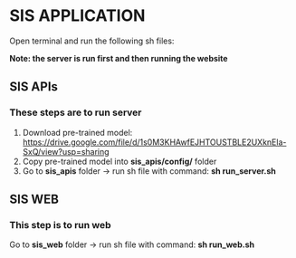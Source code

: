 # SIS APPLICATION
Open terminal and run the following sh files:

**Note: the server is run first and then running the website**

## SIS APIs
### These steps are to run server
1. Download pre-trained model: https://drive.google.com/file/d/1s0M3KHAwfEJHTOUSTBLE2UXknEla-SxQ/view?usp=sharing
2. Copy pre-trained model into **sis_apis/config/** folder
2. Go to **sis_apis** folder -> run sh file with command: **sh run_server.sh** 
## SIS WEB
### This step is to run web
Go to **sis_web** folder -> run sh file with command: **sh run_web.sh**


